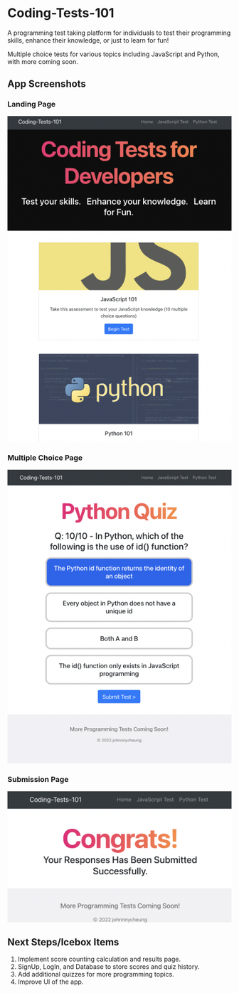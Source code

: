 # Coding-Tests-101
A programming test taking platform for individuals to test their programming skills, enhance their knowledge, or just to learn for fun!

Multiple choice tests for various topics including JavaScript and Python, with more coming soon.


## App Screenshots

### Landing Page

<img src = "/public/myImages/landing.jpg">

### Multiple Choice Page

<img src = "/public/myImages/quiz.jpg">

### Submission Page

<img src = "/public/myImages/submit.jpg">


## Next Steps/Icebox Items
1. Implement score counting calculation and results page.
2. SignUp, LogIn, and Database to store scores and quiz history.
3. Add additional quizzes for more programming topics.
4. Improve UI of the app.